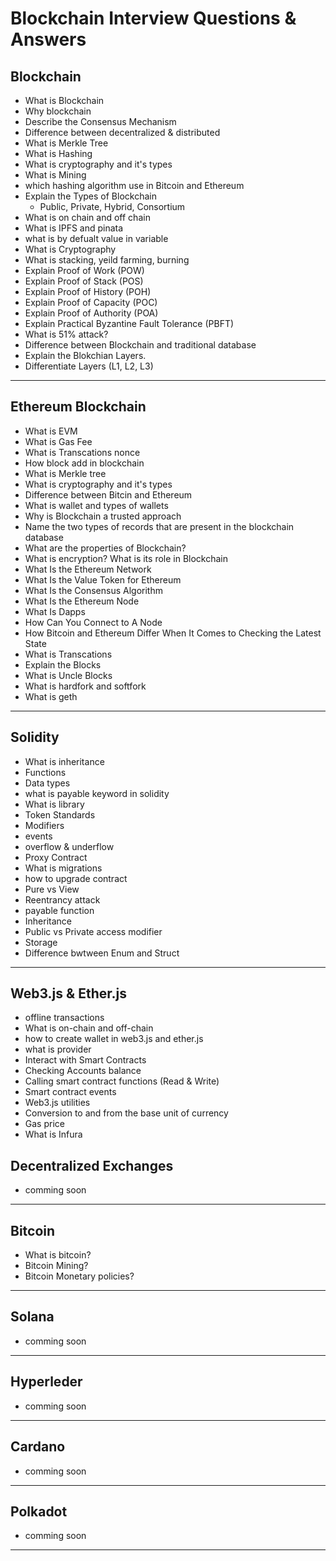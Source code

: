 # Blockchain Interview Questions & Answers

## Blockchain

- What is Blockchain
- Why blockchain 
- Describe the Consensus Mechanism
- Difference between decentralized & distributed
- What is Merkle Tree
- What is Hashing
- What is cryptography and it's types
- What is Mining
- which hashing algorithm use in Bitcoin and Ethereum
- Explain the Types of Blockchain
  - Public, Private, Hybrid, Consortium
- What is on chain and off chain
- What is IPFS and pinata
- what is by defualt value in variable
- What is Cryptography
- What is stacking, yeild farming, burning
- Explain Proof of Work (POW)
- Explain Proof of Stack (POS)
- Explain Proof of History (POH)
- Explain Proof of Capacity (POC)
- Explain Proof of Authority (POA)
- Explain Practical Byzantine Fault Tolerance (PBFT)
- What is 51% attack?
- Difference between Blockchain and traditional database
- Explain the Blokchian Layers.
- Differentiate Layers (L1, L2, L3)

<hr>

## Ethereum Blockchain

- What is EVM
- What is Gas Fee
- What is Transcations nonce
- How block add in blockchain
- What is Merkle tree
- What is cryptography and it's  types
- Difference between Bitcin and Ethereum
- What is wallet and types of wallets
- Why is Blockchain a trusted approach
- Name the two types of records that are present in the blockchain database
- What are the properties of Blockchain?
- What is encryption? What is its role in Blockchain
- What Is the Ethereum Network
- What Is the Value Token for Ethereum
- What Is the Consensus Algorithm
- What Is the Ethereum Node
- What Is Dapps
- How Can You Connect to A Node
- How Bitcoin and Ethereum Differ When It Comes to Checking the Latest State
- What is Transcations
- Explain the Blocks
- What is Uncle Blocks
- What is hardfork and softfork
- What is geth
<hr>

## Solidity

- What is inheritance
- Functions
- Data types
- what is payable keyword in solidity
- What is library
- Token Standards
- Modifiers
- events
- overflow & underflow
- Proxy Contract
- What is migrations
- how to upgrade contract
- Pure vs View
- Reentrancy attack
- payable function
- Inheritance
- Public vs Private access modifier
- Storage
- Difference bwtween Enum and Struct

<hr>

## Web3.js & Ether.js

- offline transactions
- What is on-chain and off-chain
- how to create wallet in web3.js and ether.js
- what is provider
- Interact with Smart Contracts
- Checking Accounts balance
- Calling smart contract functions (Read & Write)
- Smart contract events
- Web3.js utilities
- Conversion to and from the base unit of currency
- Gas price
- What is Infura

## Decentralized Exchanges
- comming soon
<hr>

## Bitcoin
- What is bitcoin?
- Bitcoin Mining?
- Bitcoin Monetary policies?
<hr>

## Solana
- comming soon
<hr>

## Hyperleder
- comming soon
<hr>

## Cardano
- comming soon
<hr>

## Polkadot
- comming soon
<hr>
